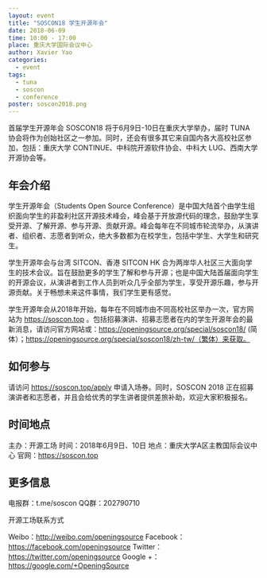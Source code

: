 ```yaml
---
layout: event
title: "SOSCON18 学生开源年会"
date: 2018-06-09
time: 10:00 - 17:00
place: 重庆大学国际会议中心
author: Xavier Yao
categories:
  - event
tags:
  - tuna
  - soscon
  - conference
poster: soscon2018.png
---
```


首届学生开源年会 SOSCON18 将于6月9日-10日在重庆大学举办，届时 TUNA 协会将作为创始社区之一参加。同时，还会有很多其它来自国内各大高校社区参加，包括：重庆大学 CONTINUE、中科院开源软件协会、中科大 LUG、西南大学开源协会等。

## 年会介绍

学生开源年会（Students Open Source Conference）是中国大陆首个由学生组织面向学生的非盈利社区开源技术峰会，峰会基于开放源代码的理念，鼓励学生享受开源、了解开源、参与开源、贡献开源。峰会每年在不同城市轮流举办，从演讲者、组织者、志愿者到听众，绝大多数都为在校学生，包括中学生、大学生和研究生。

学生开源年会与台湾 SITCON、香港 SITCON HK 合为两岸华人社区三大面向学生的技术会议。旨在鼓励更多的学生了解和参与开源；也是中国大陆首届面向学生的开源会议，从演讲者到工作人员到听众几乎全部为学生，享受开源乐趣，参与开源贡献。关于畅想未来这件事情，我们学生更有感觉。

学生开源年会从2018年开始，每年在不同城市由不同高校社区举办一次，官方网站为 https://soscon.top 。包括招募演讲、招募志愿者在内的学生开源年会的最新消息，请访问官方网站或：https://openingsource.org/special/soscon18/ (简体）；https://openingsource.org/special/soscon18/zh-tw/（繁体）来获取。

## 如何参与

请访问 https://soscon.top/apply 申请入场券。同时，SOSCON 2018 正在招募演讲者和志愿者，并且会给优秀的学生讲者提供差旅补助，欢迎大家积极报名。

## 时间地点

主办：开源工场
时间：2018年6月9日、10日
地点：重庆大学A区主教国际会议中心
官网：https://soscon.top

## 更多信息

电报群：t.me/soscon
QQ群：202790710

开源工场联系方式

Weibo：http://weibo.com/openingsource
Facebook：https://facebook.com/openingsource
Twitter：https://twitter.com/openingsource
Google +：https://google.com/+OpeningSource
